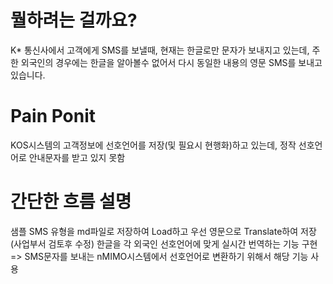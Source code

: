 # 뭘하려는 걸까요?

K* 통신사에서 고객에게 SMS를 보낼때, 현재는 한글로만 문자가 보내지고 있는데,
주한 외국인의 경우에는 한글을 알아볼수 없어서 다시 동일한 내용의 영문 SMS를 보내고 있습니다.

# Pain Ponit

KOS시스템의 고객정보에 선호언어를 저장(및 필요시 현행화)하고 있는데, 정작 선호언어로 안내문자를 받고 있지 못함

# 간단한 흐름 설명

샘플 SMS 유형을 md파일로 저장하여 Load하고 우선 영문으로 Translate하여 저장 (사업부서 검토후 수정)
한글을 각 외국인 선호언어에 맞게 실시간 번역하는 기능 구현
=> SMS문자를 보내는 nMIMO시스템에서 선호언어로 변환하기 위해서 해당 기능 사용
